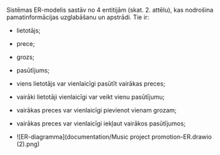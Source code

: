 Sistēmas ER-modelis sastāv no 4 entitijām (skat. 2. attēlu), kas nodrošina pamatinformācijas uzglabāšanu un apstrādi. Tie ir: 

- lietotājs; 
- prece; 
- grozs; 
- pasūtījums; 
- viens lietotājs var vienlaicīgi pasūtīt vairākas preces; 
- vairāki lietotāji vienlaicīgi var veikt vienu pasūtījumu; 
- vairākas preces var vienlaicīgi pievienot vienam grozam; 
- vairākas preces var vienlaicīgi iekļaut vairākos pasūtījumos;

- ![ER-diagramma](documentation/Music project promotion-ER.drawio (2).png)
